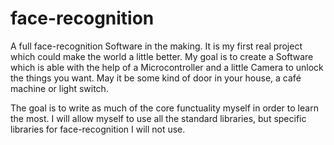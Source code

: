 # face-recognition
A full face-recognition Software in the making. It is my first real project which could make the world a little better. My goal is to create a Software which is able with the help of a Microcontroller and a little Camera to unlock the things you want. May it be some kind of door in your house, a café machine or light switch.

The goal is to write as much of the core functuality myself in order to learn the most. I will allow myself to use all the standard libraries, but specific libraries for face-recognition I will not use. 
